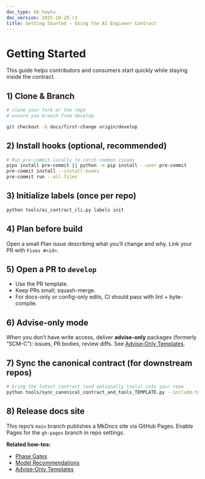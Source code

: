 ```yaml
---
doc_type: kb_howto
doc_version: 2025-10-20.r1
title: Getting Started — Using the AI Engineer Contract
---
```


# Getting Started

This guide helps contributors and consumers start quickly while staying inside the contract.

## 1) Clone & Branch

```bash
# clone your fork or the repo
# ensure you branch from develop

git checkout -b docs/first-change origin/develop
```

## 2) Install hooks (optional, recommended)

```bash
# Run pre-commit locally to catch common issues
pipx install pre-commit || python -m pip install --user pre-commit
pre-commit install --install-hooks
pre-commit run --all-files
```

## 3) Initialize labels (once per repo)

```bash
python tools/ai_contract_cli.py labels init
```

## 4) Plan before build

Open a small Plan issue describing what you’ll change and why. Link your PR with `Fixes #<id>`.

## 5) Open a PR to `develop`

- Use the PR template.
- Keep PRs small; squash-merge.
- For docs-only or config-only edits, CI should pass with lint + byte-compile.

## 6) Advise-only mode

When you don’t have write access, deliver **advise-only** packages (formerly “SCM-C”): issues, PR bodies, review diffs. See [Advise‑Only Templates](advise-only-templates.md).

## 7) Sync the canonical contract (for downstream repos)

```bash
# bring the latest contract (and optionally tools) into your repo
python tools/sync_canonical_contract_and_tools_TEMPLATE.py --include-tools
```

## 8) Release docs site

This repo’s `main` branch publishes a MkDocs site via GitHub Pages. Enable Pages for the `gh-pages` branch in repo settings.

**Related how‑tos:**
- [Phase Gates](phase-gates.md)
- [Model Recommendations](model-recommendations.md)
- [Advise‑Only Templates](advise-only-templates.md)
